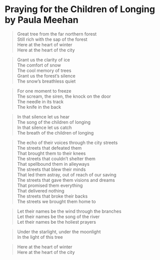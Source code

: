 # Praying for the Children of Longing by Paula Meehan

> Great tree from the far northern forest  
> Still rich with the sap of the forest  
> Here at the heart of winter  
> Here at the heart of the city  

> Grant us the clarity of ice  
> The comfort of snow  
> The cool memory of trees  
> Grant us the forest’s silence  
> The snow’s breathless quiet  

> For one moment to freeze  
> The scream, the siren, the knock on the door  
> The needle in its track  
> The knife in the back  

> In that silence let us hear  
> The song of the children of longing  
> In that silence let us catch  
> The breath of the children of longing  

> The echo of their voices through the city streets  
> The streets that defeated them  
> That brought them to their knees  
> The streets that couldn’t shelter them  
> That spellbound them in alleyways  
> The streets that blew their minds  
> That led them astray, out of reach of our saving  
> The streets that gave them visions and dreams  
> That promised them everything  
> That delivered nothing  
> The streets that broke their backs  
> The streets we brought them home to  

> Let their names be the wind through the branches  
> Let their names be the song of the river  
> Let their names be the holiest prayers  

> Under the starlight, under the moonlight  
> In the light of this tree  

> Here at the heart of winter  
> Here at the heart of the city  
